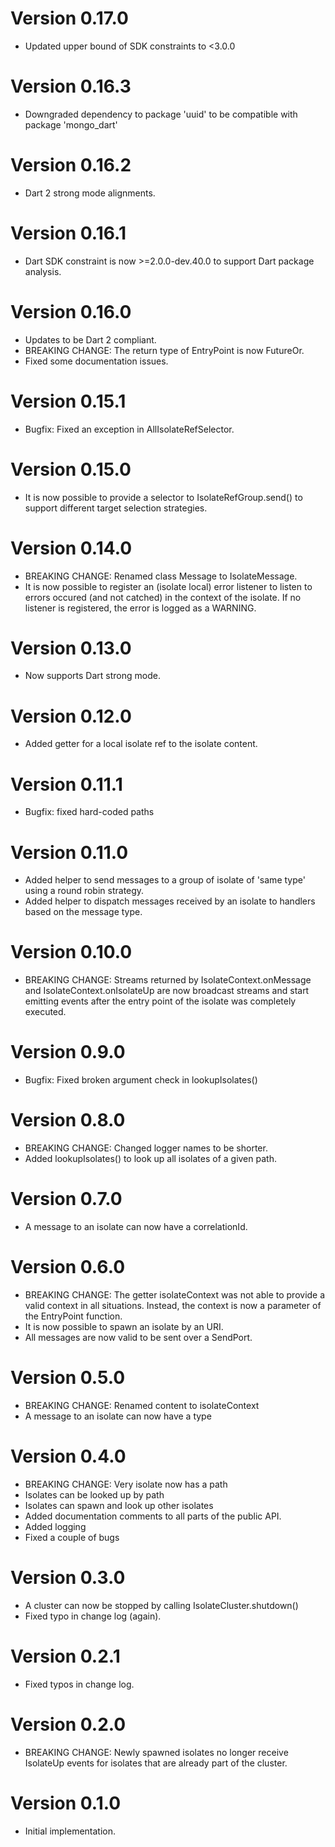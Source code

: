 # Version 0.17.0

- Updated upper bound of SDK constraints to <3.0.0

# Version 0.16.3

- Downgraded dependency to package 'uuid' to be compatible with package 'mongo_dart'

# Version 0.16.2

- Dart 2 strong mode alignments.

# Version 0.16.1

- Dart SDK constraint is now >=2.0.0-dev.40.0 to support Dart package analysis.

# Version 0.16.0

- Updates to be Dart 2 compliant.
- BREAKING CHANGE: The return type of EntryPoint is now FutureOr<void>.
- Fixed some documentation issues.

# Version 0.15.1

- Bugfix: Fixed an exception in AllIsolateRefSelector.

# Version 0.15.0

- It is now possible to provide a selector to IsolateRefGroup.send() to support different target selection strategies.

# Version 0.14.0

- BREAKING CHANGE: Renamed class Message to IsolateMessage.
- It is now possible to register an (isolate local) error listener to listen to errors occured (and not catched) in the context of the isolate. If no listener is registered, the error is logged as a WARNING.

# Version 0.13.0

- Now supports Dart strong mode. 

# Version 0.12.0

- Added getter for a local isolate ref to the isolate content. 

# Version 0.11.1

- Bugfix: fixed hard-coded paths

# Version 0.11.0

- Added helper to send messages to a group of isolate of 'same type' using a round robin strategy.
- Added helper to dispatch messages received by an isolate to handlers based on the message type.

# Version 0.10.0

- BREAKING CHANGE: Streams returned by IsolateContext.onMessage and IsolateContext.onIsolateUp are now broadcast streams and start emitting events after the entry point of the isolate was completely executed.

# Version 0.9.0

- Bugfix: Fixed broken argument check in lookupIsolates()

# Version 0.8.0

- BREAKING CHANGE: Changed logger names to be shorter.
- Added lookupIsolates() to look up all isolates of a given path.

# Version 0.7.0

- A message to an isolate can now have a correlationId. 

# Version 0.6.0

- BREAKING CHANGE: The getter isolateContext was not able to provide a valid context in all situations. Instead, the context is now a parameter of the EntryPoint function. 
- It is now possible to spawn an isolate by an URI.
- All messages are now valid to be sent over a SendPort.

# Version 0.5.0

- BREAKING CHANGE: Renamed content to isolateContext
- A message to an isolate can now have a type

# Version 0.4.0

- BREAKING CHANGE: Very isolate now has a path
- Isolates can be looked up by path
- Isolates can spawn and look up other isolates
- Added documentation comments to all parts of the public API.
- Added logging
- Fixed a couple of bugs

# Version 0.3.0

- A cluster can now be stopped by calling IsolateCluster.shutdown()
- Fixed typo in change log (again).

# Version 0.2.1

- Fixed typos in change log.

# Version 0.2.0

- BREAKING CHANGE: Newly spawned isolates no longer receive IsolateUp events for isolates that are already part of the cluster.

# Version 0.1.0

- Initial implementation.
